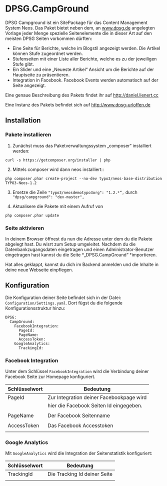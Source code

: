 DPSG.CampGround
===============

DPSG Campground ist ein SitePackage für das Content Management System Neos. Das Paket bietet neben dem, an www.dpsg.de angelegten Vorlage jeder Menge spezielle Seitenelemente die in dieser Art auf den meisten DPSG Seiten vorkommen dürften:

-   Eine Seite für Berichte, welche im Blogstil angezeigt werden. Die Artikel können Stufe zugeordnet werden.
-   Stufenseiten mit einer Liste aller Berichte, welche es zu der jeweiligen Stufe gibt.
-   Ein Slider und eine „Neueste Artikel“ Ansicht um die Berichte auf der Hauptseite zu präsentieren.
-   Integration in Facebook. Facebook Events werden automatisch auf der Seite angezeigt.

Eine genaue Beschreibung des Pakets findet ihr auf http://daniel.lienert.cc

Eine Instanz des Pakets befindet sich auf http://www.dpsg-urloffen.de


Installation
------------

### Pakete installieren

1. Zunächst muss das Paketverwaltungssystem „composer“ installiert werden:

~~~~~~~~~~~~~~~~~~~~~~~~~~~~~~~~~~~~~~~~~~~~~~~~~~~~~~~~~~~~~~~~~~~~~~~~~~~~~~~~
curl -s https://getcomposer.org/installer | php
~~~~~~~~~~~~~~~~~~~~~~~~~~~~~~~~~~~~~~~~~~~~~~~~~~~~~~~~~~~~~~~~~~~~~~~~~~~~~~~~

2. Mittels composer wird dann neos installiert::

~~~~~~~~~~~~~~~~~~~~~~~~~~~~~~~~~~~~~~~~~~~~~~~~~~~~~~~~~~~~~~~~~~~~~~~~~~~~~~~~
php composer.phar create-project --no-dev typo3/neos-base-distribution TYPO3-Neos-1.2
~~~~~~~~~~~~~~~~~~~~~~~~~~~~~~~~~~~~~~~~~~~~~~~~~~~~~~~~~~~~~~~~~~~~~~~~~~~~~~~~

3. Ersetze die Zeile `"typo3/neosdemotypo3org": "1.2.*“,` durch `"dpsg/campground": "dev-master",`

4. Aktualisere die Pakete mit einem Aufruf von

~~~~~~~~~~~~~~~~~~~~~~~~~~~~~~~~~~~~~~~~~~~~~~~~~~~~~~~~~~~~~~~~~~~~~~~~~~~~~~~~
php composer.phar update
~~~~~~~~~~~~~~~~~~~~~~~~~~~~~~~~~~~~~~~~~~~~~~~~~~~~~~~~~~~~~~~~~~~~~~~~~~~~~~~~

### Seite aktivieren

In deinem Browser öffnest du nun die Adresse unter dem du die Pakete abgelegt hast. Du wisrt zum Setup umgeleitet. Nachdem du die Datenbankzugangsdaten eingetragen und einen Administrator-Benutzer eingetragen hast kannst du die Seite *„DPSG.CampGround“ *importieren.

Hat alles geklappt, kannst du dich im Backend anmelden und die Inhalte in deine neue Webseite einpflegen.

Konfiguration
-------------

Die Konfiguration deiner Seite befindet sich in der Datei: `Configuration/Settings.yaml`. Dort fügst du die folgende Konfigurationsstruktur hinzu:

~~~~~~~~~~~~~~~~~~~~~~~~~~~~~~~~~~~~~~~~~~~~~~~~~~~~~~~~~~~~~~~~~~~~~~~~~~~~~~~~
DPSG:
  CampGround:
    FacebookIntegration:
      PageId:
      PageName:
      AccessToken:
    GoogleAnalytics:
      TrackingId:
~~~~~~~~~~~~~~~~~~~~~~~~~~~~~~~~~~~~~~~~~~~~~~~~~~~~~~~~~~~~~~~~~~~~~~~~~~~~~~~~

### Facebook Integration

Unter dem Schlüssel `FacebookIntegration` wird die Verbindung deiner Facebook Seite zur Homepage konfiguriert.

| Schlüsselwort | Bedeutung                                |
|---------------|------------------------------------------|
| PageId        | Zur Integration deiner Facebookpage wird |
|               | hier die Facebook Seiten Id eingegeben.  |
|               |                                          |
| PageName      | Der Facebook Seitenname                  |
|               |                                          |
| AccessToken   | Das Facebook Accesstoken                 |
|               |                                          |


### Google Analytics

Mit `GoogleAnalytics` wird die Integration der Seitenstatistik konfiguriert:

| Schlüsselwort | Bedeutung                    |
|---------------|------------------------------|
| TrackingId    | Die Tracking Id deiner Seite |
|               |                              |
